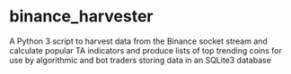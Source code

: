 # binance_harvester
A Python 3 script to harvest data from the Binance socket stream and calculate popular TA indicators and produce lists of top trending coins for use by algorithmic and bot traders storing data in an SQLite3 database
